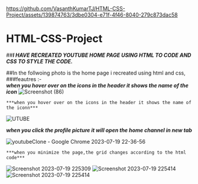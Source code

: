 
https://github.com/VasanthKumarTJ/HTML-CSS-Project/assets/139874763/3dbe0304-e71f-4f46-8040-279c873dac58
# HTML-CSS-Project
##***I HAVE RECREATED YOUTUBE HOME PAGE USING HTML TO CODE AND CSS TO STYLE THE CODE.***

##In the follwoing photo is the home page i recreated using html and css,
###feautres :-     
    ***when you hover over on the icons in the header it shows the name of the icon***
![Screenshot (86)](https://github.com/VasanthKumarTJ/HTML-CSS-Project/assets/139874763/707ed4af-de0b-46f6-af43-fbd6a7de0546)

    ***when you hover over on the icons in the header it shows the name of the iconn***
![UTUBE](https://github.com/VasanthKumarTJ/HTML-CSS-Project/assets/139874763/25b42f5b-6037-48ce-8ebf-11fd9c2cd02d)

   ***when you click the profile picture it will open the home channel in new tab***
    
![youtubeClone - Google Chrome 2023-07-19 22-36-56](https://github.com/VasanthKumarTJ/HTML-CSS-Project/assets/139874763/f4a43d9e-c938-43d9-83ac-d9d9c5a4cd64)

    ***when you minimize the page,the grid changes according to the html code***



![Screenshot 2023-07-19 225309](https://github.com/VasanthKumarTJ/HTML-CSS-Project/assets/139874763/5df4e4fd-eeef-477a-9fbd-f9b29913e603)
![Screenshot 2023-07-19 225414](https://github.com/VasanthKumarTJ/HTML-CSS-Project/assets/139874763/0d90283f-bb92-4406-8b53-a6dd0a439ef4)
![Screenshot 2023-07-19 225414](https://github.com/VasanthKumarTJ/HTML-CSS-Project/assets/139874763/6df306c3-9ee4-4e74-beba-f5df590912df)

